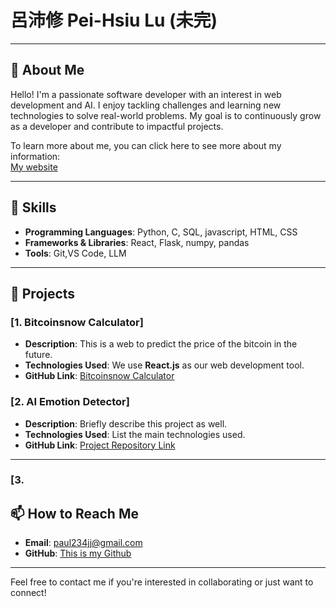# 呂沛修 Pei-Hsiu Lu (未完)

---

## 🎯 About Me

Hello! I'm a passionate software developer with an interest in web development and AI. I enjoy tackling challenges and learning new technologies to solve real-world problems. My goal is to continuously grow as a developer and contribute to impactful projects.  

To learn more about me, you can click here to see more about my information:  
[My website](https://peihsiulu.github.io/My-website/)   

---

## 🔧 Skills

- **Programming Languages**: Python, C, SQL, javascript, HTML, CSS
- **Frameworks & Libraries**: React, Flask, numpy, pandas
- **Tools**: Git,VS Code, LLM

---

## 🌟 Projects

### [1. Bitcoinsnow Calculator]
- **Description**: This is a web to predict the price of the bitcoin in the future.
- **Technologies Used**: We use **React.js** as our web development tool.
- **GitHub Link**: [Bitcoinsnow Calculator](https://github.com/PeiHsiuLu/Bitcoin)

### [2. AI Emotion Detector]
- **Description**: Briefly describe this project as well.
- **Technologies Used**: List the main technologies used.
- **GitHub Link**: [Project Repository Link](https://github.com/yourusername/project)  

---  

### [3. 


## 📫 How to Reach Me

- **Email**: paul234jj@gmail.com  
- **GitHub**: [This is my Github](https://github.com/PeiHsiuLu)

---

Feel free to contact me if you're interested in collaborating or just want to connect!



